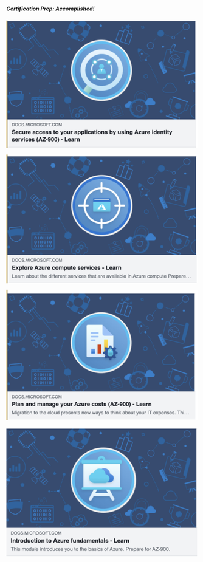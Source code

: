 
##### Certification Prep: Accomplished!

![Cert](IMAGE/azure-1.png)

![Cert](IMAGE/azure-2.png)

![Cert](IMAGE/azure-3.png)

![Cert](IMAGE/azure-4.png)